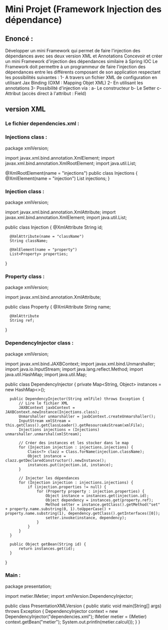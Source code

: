 <h1>Mini Projet (Framework Injection des dépendance)</h1>

<h2>Enoncé :</h2>

<p>
Développer un mini Framework qui permet de faire l'injection des dépendances avec ses deux version XML et Annotations
Concevoir et créer un mini Framework d'injection des dépendances similaire à Spring IOC
Le Framework doit permettre à un programmeur de faire l'injection des dépendances entre les différents composant de son application respectant les possibilités suivantes : 
1- A travers un fichier XML de configuration en utilisant Jax Binding (OXM : Mapping Objet XML)
2- En utilisant les annotations
3- Possibilité d'injection via :
    a- Le constructeur
    b- Le Setter
    c- Attribut (accès direct à l'attribut : Field)
</p>

<h2>version XML</h2>

<h3>Le fichier dependencies.xml : </h3>
<p>

  <?xml version="1.0" encoding="UTF-8"?>
  <injections>
      <injection id="dao" className="dao.IDaoImpl" />
      <injection id="metier" className="metier.IMetierImpl">
          <property name="dao" ref="dao" />
      </injection>
  </injections>

</p>

<h3>Injections class : </h3>
<p>

  package xmlVersion;
  
  import javax.xml.bind.annotation.XmlElement;
  import javax.xml.bind.annotation.XmlRootElement;
  import java.util.List;
  
  @XmlRootElement(name = "injections")
  public class Injections {
      @XmlElement(name = "injection")
      List<Injection> injections;
  }
  
</p>

<h3>Injection class : </h3>
<p>

  package xmlVersion;
  
  import javax.xml.bind.annotation.XmlAttribute;
  import javax.xml.bind.annotation.XmlElement;
  import java.util.List;
  
  public class Injection {
      @XmlAttribute
      String id;
  
      @XmlAttribute(name = "className")
      String className;
  
      @XmlElement(name = "property")
      List<Property> properties;
  }

</p>

<h3>Property class : </h3>
<p>

  package xmlVersion;
  
  import javax.xml.bind.annotation.XmlAttribute;
  
  public class Property {
      @XmlAttribute
      String name;
  
      @XmlAttribute
      String ref;
  }
  
</p>

<h3>DependencyInjector class : </h3>
<p>

  package xmlVersion;
  
  import javax.xml.bind.JAXBContext;
  import javax.xml.bind.Unmarshaller;
  import java.io.InputStream;
  import java.lang.reflect.Method;
  import java.util.HashMap;
  import java.util.Map;
  
  public class DependencyInjector {
      private Map<String, Object> instances = new HashMap<>();
  
      public DependencyInjector(String xmlFile) throws Exception {
          // Lire le fichier XML
          JAXBContext jaxbContext = JAXBContext.newInstance(Injections.class);
          Unmarshaller unmarshaller = jaxbContext.createUnmarshaller();
          InputStream xmlStream = this.getClass().getClassLoader().getResourceAsStream(xmlFile);
          Injections injections = (Injections) unmarshaller.unmarshal(xmlStream);
  
          // Créer des instances et les stocker dans le map
          for (Injection injection : injections.injections) {
              Class<?> clazz = Class.forName(injection.className);
              Object instance = clazz.getDeclaredConstructor().newInstance();
              instances.put(injection.id, instance);
          }
  
          // Injecter les dépendances
          for (Injection injection : injections.injections) {
              if (injection.properties != null) {
                  for (Property property : injection.properties) {
                      Object instance = instances.get(injection.id);
                      Object dependency = instances.get(property.ref);
                      Method setter = instance.getClass().getMethod("set" + property.name.substring(0, 1).toUpperCase() + property.name.substring(1), dependency.getClass().getInterfaces([0]);
                      setter.invoke(instance, dependency);
                  }
              }
          }
      }
  
      public Object getBean(String id) {
          return instances.get(id);
      }
  }
  
</p>

<h3> Main : </h3>
<p>

  package presentation;
  
  import metier.IMetier;
  import xmlVersion.DependencyInjector;
  
  public class PresentationXMLVersion {
      public static void main(String[] args) throws Exception {
          DependencyInjector context = new DependencyInjector("dependencies.xml");
          IMetier metier = (IMetier) context.getBean("metier");
          System.out.println(metier.calcul());
      }
  }

</p>


  

